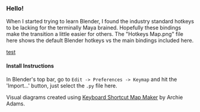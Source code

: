### Hello!
When I started trying to learn Blender, I found the industry standard hotkeys to be lacking for the terminally Maya brained. Hopefully these bindings make the transition a little easier for others.
The "Hotkeys Map.png" file here shows the default Blender hotkeys vs the main bindings included here.

[test](docs/hotkey-map.png)

#### Install Instructions
In Blender's top bar, go to `Edit -> Preferences -> Keymap` and hit the 'Import...' button, just select the `.py` file here.

Visual diagrams created using [Keyboard Shortcut Map Maker](https://archie-adams.github.io/keyboard-shortcut-map-maker/) by Archie Adams.
